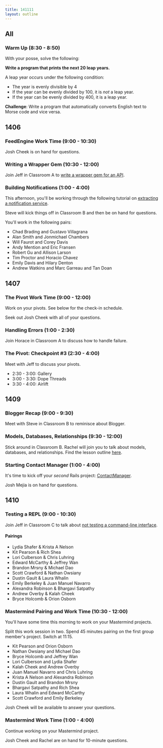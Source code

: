 ```yaml
---
title: 141111
layout: outline
---
```


## All

### Warm Up (8:30 - 8:50)

With your posse, solve the following:

**Write a program that prints the next 20 leap years.**

A leap year occurs under the following condition:

* The year is evenly divisible by 4
* If the year can be evenly divided by 100, it is *not* a leap year.
* If the year can be evenly divided by 400, it is a leap year.

**Challenge**: Write a program that automatically converts English text to Morse code and vice versa.

## 1406

### FeedEngine Work Time (9:00 - 10:30)

Josh Cheek is on hand for questions.

### Writing a Wrapper Gem (10:30 - 12:00)

Join Jeff in Classroom A to [write a wrapper gem for an API](https://github.com/turingschool/lesson_plans/blob/master/ruby_04-apis_and_scalability/writing_a_wrapper_gem.markdown).

### Building Notifications (1:00 - 4:00)

This afternoon, you'll be working through the following tutorial on [extracting a notification service][not].

Steve will kick things off in Classroom B and then be on hand for questions.

You'll work in the following pairs:

* Chad Brading and Gustavo Villagrana
* Alan Smith and Jonmichael Chambers
* Will Faurot and Corey Davis
* Andy Mention and Eric Fransen
* Robert Gu and Allison Larson
* Tim Proctor and Horacio Chavez
* Emily Davis and Hilary Denton
* Andrew Watkins and Marc Garreau and Tan Doan

[not]: http://tutorials.jumpstartlab.com/projects/monsterporium/extract_notification_service.html

## 1407

### The Pivot Work Time (9:00 - 12:00)

Work on your pivots. See below for the check-in schedule.

Seek out Josh Cheek with all of your questions.

### Handling Errors (1:00 - 2:30)

Join Horace in Classroom A to discuss how to handle failure.

### The Pivot: Checkpoint #3 (2:30 - 4:00)

Meet with Jeff to discuss your pivots.

* 2:30 - 3:00: Gallery
* 3:00 - 3:30: Dope Threads
* 3:30 - 4:00: Airlift

## 1409

### Blogger Recap (9:00 - 9:30)

Meet with Steve in Classroom B to reminisce about Blogger.

### Models, Databases, Relationships (9:30 - 12:00)

Stick around in Classroom B. Rachel will join you to talk about models, databases, and relationships. Find the lesson outline [here](https://github.com/turingschool/lesson_plans/blob/master/ruby_02-web_applications_with_ruby/models_databases_relationships.markdown).

### Starting Contact Manager (1:00 - 4:00)

It's time to kick off your *second* Rails project: [ContactManager](http://tutorials.jumpstartlab.com/projects/contact_manager.html).

Josh Mejia is on hand for questions.

## 1410

### Testing a REPL (9:00 - 10:30)

Join Jeff in Classroom C to talk about [not testing a command-line interface](https://github.com/turingschool/lesson_plans/blob/master/ruby_01-object_oriented_programming_with_ruby/not_testing_a_repl.markdown).

#### Pairings

* Lydia Shafer & Krista A Nelson
* Kit Pearson & Rich Shea
* Lori Culberson & Chris Luhring
* Edward McCarthy & Jeffrey Wan
* Brandon Mrsny & Michael Dao
* Scott Crawford & Nathan Owsiany
* Dustin Gault & Laura Whalin
* Emily Berkeley & Juan Manuel Navarro
* Alexandra Robinson & Bhargavi Satpathy
* Andrew Overby & Kalah Cheek
* Bryce Holcomb & Orion Osborn

### Mastermind Pairing and Work Time (10:30 - 12:00)

You'll have some time this morning to work on your Mastermind projects.

Split this work session in two. Spend 45 minutes pairing on the first group member's project. Switch at 11:15.

* Kit Pearson and Orion Osborn
* Nathan Owsiany and Michael Dao
* Bryce Holcomb and Jeffrey Wan
* Lori Culberson and Lydia Shafer
* Kalah Cheek and Andrew Overby
* Juan Manuel Navarro and Chris Luhring
* Krista A Nelson and Alexandra Robinson
* Dustin Gault and Brandon Mrsny
* Bhargavi Satpathy and Rich Shea
* Laura Whalin and Edward McCarthy
* Scott Crawford and Emily Berkeley

Josh Cheek will be available to answer your questions.

### Mastermind Work Time (1:00 - 4:00)

Continue working on your Mastermind project.

Josh Cheek and Rachel are on hand for 10-minute questions.

